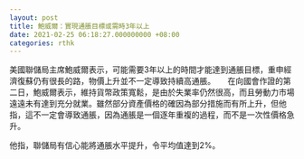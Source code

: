 ```yaml
---
layout: post
title: 鮑威爾：實現通脹目標或需時3年以上
date: 2021-02-25 06:18:27.000000000 +08:00
categories: rthk
---
```


美國聯儲局主席鮑威爾表示，可能需要3年以上的時間才能達到通脹目標，重申經濟復蘇仍有很長的路，物價上升並不一定導致持續高通脹。
　
在向國會作證的第二日，鮑威爾表示，維持貨幣政策寬鬆，是由於失業率仍然很高，而且勞動力市場遠遠未有達到充分就業。雖然部分資產價格的確因為部分措施而有所上升，但他指，這不一定會導致通脹，因為通脹是一個逐年重複的過程，而不是一次性價格急升。

他指，聯儲局有信心能將通脹水平提升，令平均值達到2%。

